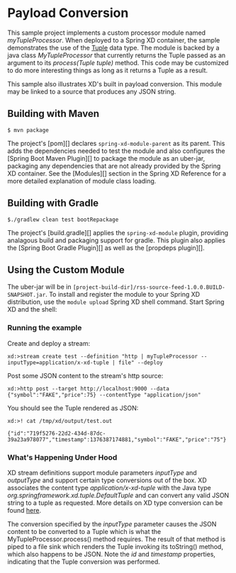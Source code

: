 Payload Conversion
==================

This sample project implements a custom processor module named *myTupleProcessor*. When deployed to a Spring XD container, the sample demonstrates the use of the [Tuple][] data type. The module is backed by a java class *MyTupleProcessor* that currently returns the Tuple passed as an argument to its *process(Tuple tuple)* method. This code may be customized to do more interesting things as long as it returns a Tuple as a result.

This sample also illustrates XD's built in payload conversion. This module may be linked to a source that produces any JSON string.

## Building with Maven

	$ mvn package

The project's [pom][] declares `spring-xd-module-parent` as its parent. This adds the dependencies needed to test the module and also configures the [Spring Boot Maven Plugin][] to package the module as an uber-jar, packaging any dependencies that are not already provided by the Spring XD container. See the [Modules][] section in the Spring XD Reference for a more detailed explanation of module class loading.

## Building with Gradle

	$./gradlew clean test bootRepackage

The project's [build.gradle][] applies the `spring-xd-module` plugin, providing analagous build and packaging support for gradle. This plugin also applies the [Spring Boot Gradle Plugin][] as well as the [propdeps plugin][].

## Using the Custom Module

The uber-jar will be in `[project-build-dir]/rss-source-feed-1.0.0.BUILD-SNAPSHOT.jar`. To install and register the module to your Spring XD distribution, use the `module upload` Spring XD shell command. Start Spring XD and the shell:

### Running the example

 Create and deploy a stream:

	xd:>stream create test --definition "http | myTupleProcessor --inputType=application/x-xd-tuple | file" --deploy

Post some JSON content to the stream's http source:

	xd:>http post --target http://localhost:9000 --data {"symbol":"FAKE","price":75} --contentType "application/json"

You should see the Tuple rendered as JSON:
	
	xd:>! cat /tmp/xd/output/test.out
	
	{"id":"719f5276-22d2-434d-87dc-39a23a978077","timestamp":1376387174881,"symbol":"FAKE","price":"75"}

### What's Happening Under Hood

XD stream definitions support module parameters *inputType* and *outputType* and support certain type conversions out of the box. XD associates the content type *application/x-xd-tuple* with the Java type *org.springframework.xd.tuple.DefaultTuple* and can convert any valid JSON string to a tuple as requested. More details on XD type conversion can be found [here](https://github.com/spring-projects/spring-xd/wiki/Type-Conversion).
    
The conversion specified by the *inputType* parameter causes the JSON content to be converted to a Tuple which is what the MyTupleProcessor.process() method requires. The result of that method is piped to a file sink which renders the Tuple invoking its toString() method, which also happens to be JSON. Note the *id* and *timestamp* properties, indicating that the Tuple conversion was performed.   

[Tuple]: https://github.com/spring-projects/spring-xd/wiki/Tuples
